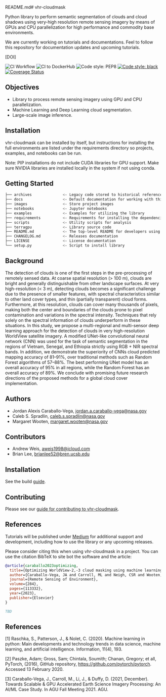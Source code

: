README.md# vhr-cloudmask

Python library to perform semantic segmentation of clouds and cloud shadows using
very-high resolution remote sensing imagery by means of GPUs and CPU parallelization
for high performance and commodity base environments. 

We are currently working on tutorials and documentations. Feel to follow this repository
for documentation updates and upcoming tutorials.

[DOI]

![CI Workflow](https://github.com/nasa-nccs-hpda/vhr-cloudmask/actions/workflows/ci.yml/badge.svg)
![CI to DockerHub ](https://github.com/nasa-nccs-hpda/vhr-cloudmask/actions/workflows/dockerhub.yml/badge.svg)
![Code style: PEP8](https://github.com/nasa-nccs-hpda/vhr-cloudmask/actions/workflows/lint.yml/badge.svg)
[![Code style: black](https://img.shields.io/badge/code%20style-black-000000.svg)](https://github.com/psf/black)
[![Coverage Status](https://coveralls.io/repos/github/nasa-nccs-hpda/vhr-cloudmask/badge.svg?branch=main)](https://coveralls.io/github/nasa-nccs-hpda/vhr-cloudmask?branch=main)


## Objectives

- Library to process remote sensing imagery using GPU and CPU parallelization.
- Machine Learning and Deep Learning cloud segmentation.
- Large-scale image inference.

## Installation

vhr-cloudmask can be installed by itself, but instructions for installing the full environments
are listed under the requirements directory so projects, examples, and notebooks can be run.

Note: PIP installations do not include CUDA libraries for GPU support. Make sure
NVIDIA libraries are installed locally in the system if not using conda.

## Getting Started

``` bash
├── archives              <- Legacy code stored to historical reference
├── docs                  <- Default documentation for working with this project
├── images                <- Store project images
├── notebooks             <- Jupyter notebooks
├── examples              <- Examples for utilizing the library
├── requirements          <- Requirements for installing the dependencies
├── scripts               <- Utility scripts for analysis
├── terragpu              <- Library source code
├── README.md             <- The top-level README for developers using this project
├── CHANGELOG.md          <- Releases documentation
├── LICENSE               <- License documentation
└── setup.py              <- Script to install library
```

## Background

The detection of clouds is one of the first steps in the pre-processing of remotely sensed data. At coarse spatial resolution (> 100 m), clouds are bright and generally distinguishable from other landscape surfaces. At very high-resolution (< 3 m), detecting clouds becomes a significant challenge due to the presence of smaller features, with spectral characteristics similar to other land cover types, and thin (partially transparent) cloud forms. Furthermore, at this resolution, clouds can cover many thousands of pixels, making both the center and boundaries of the clouds prone to pixel contamination and variations in the spectral intensity. Techniques that rely solely on the spectral information of clouds underperform in these situations. In this study, we propose a multi-regional and multi-sensor deep learning approach for the detection of clouds in very high-resolution WorldView satellite imagery. A modified UNet-like convolutional neural network (CNN) was used for the task of semantic segmentation in the regions of Vietnam, Senegal, and Ethiopia strictly using RGB + NIR spectral bands. In addition, we demonstrate the superiority of CNNs cloud predicted mapping accuracy of 81–91%, over traditional methods such as Random Forest algorithms of 57–88%. The best performing UNet model has an overall accuracy of 95% in all regions, while the Random Forest has an overall accuracy of 89%. We conclude with promising future research directions of the proposed methods for a global cloud cover implementation.

## Authors

- Jordan Alexis Caraballo-Vega, jordan.a.caraballo-vega@nasa.gov
- Caleb S. Spradlin, caleb.s.spradlin@nasa.gov
- Margaret Wooten, margaret.wooten@nasa.gov

## Contributors

- Andrew Weis, aweis1998@icloud.com
- Brian Lee, brianlee52@bren.ucsb.edu

## Installation

See the build [guide](requirements/README.md).

## Contributing

Please see our [guide for contributing to vhr-cloudmask](CONTRIBUTING.md).

## References

Tutorials will be published under [Medium](https://medium.com/@jordan.caraballo/) for additional support
and development, including how to use the library or any upcoming releases.

Please consider citing this when using vhr-cloudmask in a project. You can use the citation BibTeX to site
bot the software and the article:

```bibtex
@article{caraballo2023optimizing,
  title={Optimizing WorldView-2,-3 cloud masking using machine learning approaches},
  author={Caraballo-Vega, JA and Carroll, ML and Neigh, CSR and Wooten, M and Lee, B and Weis, A and Aronne, M and Alemu, WG and Williams, Z},
  journal={Remote Sensing of Environment},
  volume={284},
  pages={113332},
  year={2023},
  publisher={Elsevier}
}
```

```bibtex
TBD
```

## References

[1] Raschka, S., Patterson, J., & Nolet, C. (2020). Machine learning in python: Main developments and technology trends in data science, machine learning, and artificial intelligence. Information, 11(4), 193.

[2] Paszke, Adam; Gross, Sam; Chintala, Soumith; Chanan, Gregory; et all, PyTorch, (2016), GitHub repository, <https://github.com/pytorch/pytorch>. Accessed 13 February 2020.

[3] Caraballo-Vega, J., Carroll, M., Li, J., & Duffy, D. (2021, December). Towards Scalable & GPU Accelerated Earth Science Imagery Processing: An AI/ML Case Study. In AGU Fall Meeting 2021. AGU.

